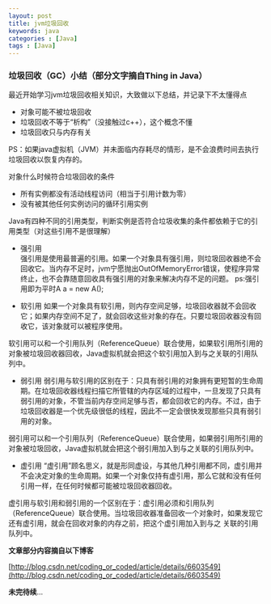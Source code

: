 ```yaml
---
layout: post
title: jvm垃圾回收
keywords: java
categories : [Java]
tags : [Java]
---
```


### 垃圾回收（GC）小结（部分文字摘自Thing in Java）

最近开始学习jvm垃圾回收相关知识，大致做以下总结，并记录下不太懂得点

* 对象可能不被垃圾回收
* 垃圾回收不等于“析构”（没接触过c++），这个概念不懂
* 垃圾回收只与内存有关

PS：如果java虚拟机（JVM）并未面临内存耗尽的情形，是不会浪费时间去执行垃圾回收以恢复内存的。

对象什么时候符合垃圾回收的条件

* 所有实例都没有活动线程访问（相当于引用计数为零）
* 没有被其他任何实例访问的循环引用实例

Java有四种不同的引用类型，判断实例是否符合垃圾收集的条件都依赖于它的引用类型（对这些引用不是很理解）

* 强引用	
强引用是使用最普遍的引用。如果一个对象具有强引用，则垃圾回收器绝不会回收它。当内存不足时，jvm宁愿抛出OutOfMemoryError错误，使程序异常终止，也不会靠随意回收具有强引用的对象来解决内存不足的问题。
ps:强引用即为平时A a = new A();

* 软引用
如果一个对象具有软引用，则内存空间足够，垃圾回收器就不会回收它；如果内存空间不足了，就会回收这些对象的存在。只要垃圾回收器没有回收它，该对象就可以被程序使用。

软引用可以和一个引用队列（ReferenceQueue）联合使用，如果软引用所引用的对象被垃圾回收器回收，Java虚拟机就会把这个软引用加入到与之关联的引用队列中。

* 弱引用
弱引用与软引用的区别在于：只具有弱引用的对象拥有更短暂的生命周期。在垃圾回收器线程扫描它所管辖的内存区域的过程中，一旦发现了只具有弱引用的对象，不管当前内存空间足够与否，都会回收它的内存。不过，由于垃圾回收器是一个优先级很低的线程，因此不一定会很快发现那些只具有弱引用的对象。

弱引用可以和一个引用队列（ReferenceQueue）联合使用，如果弱引用所引用的对象被垃圾回收，Java虚拟机就会把这个弱引用加入到与之关联的引用队列中。

* 虚引用
“虚引用”顾名思义，就是形同虚设，与其他几种引用都不同，虚引用并不会决定对象的生命周期。如果一个对象仅持有虚引用，那么它就和没有任何引用一样，在任何时候都可能被垃圾回收器回收。

虚引用与软引用和弱引用的一个区别在于：虚引用必须和引用队列 （ReferenceQueue）联合使用。当垃圾回收器准备回收一个对象时，如果发现它还有虚引用，就会在回收对象的内存之前，把这个虚引用加入到与之 关联的引用队列中。

**文章部分内容摘自以下博客**

[http://blog.csdn.net/coding_or_coded/article/details/6603549](http://blog.csdn.net/coding_or_coded/article/details/6603549)

**未完待续**...
